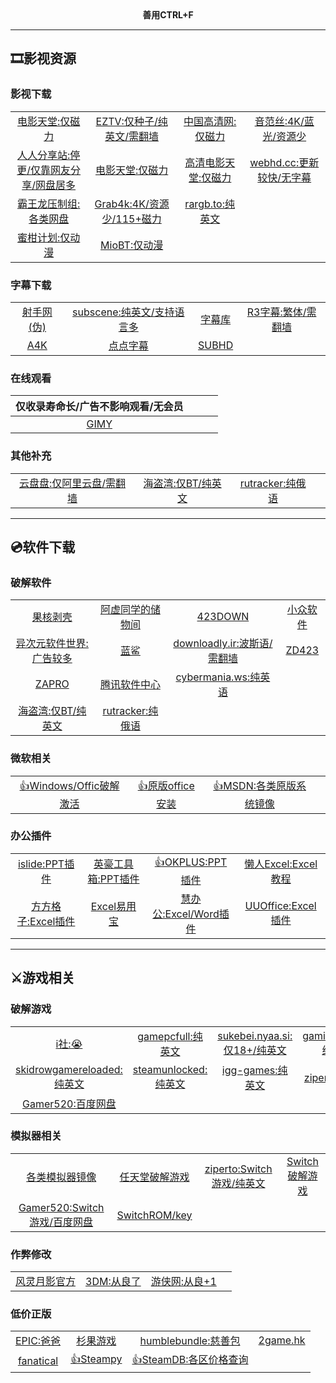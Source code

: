<div align=center><b>善用CTRL+F</b></div>

---
## 🎞️影视资源

### 影视下载

|||||
|:---:|:---:|:---:|:---:|
|[电影天堂:仅磁力](https://www.dy2018.com/)|[EZTV:仅种子/纯英文/需翻墙](https://eztv.re/)|[中国高清网:仅磁力](https://gaoqing.la/)|[音范丝:4K/蓝光/资源少](https://www.yinfans.me/)|
|[人人分享站:停更/仅靠网友分享/网盘居多](https://yyets.dmesg.app/)|[电影天堂:仅磁力](https://dydytt.net/)|[高清电影天堂:仅磁力](https://www.gaoqing888.com/)|[webhd.cc:更新较快/无字幕](https://webhd.cc/)|
|[霸王龙压制组:各类网盘](https://t-rex.tzfile.com/)|[Grab4k:4K/资源少/115+磁力](https://www.grab4k.com/)|[rargb.to:纯英文](https://rargb.to/)||
|[蜜柑计划:仅动漫](https://mikanani.me/)|[MioBT:仅动漫](https://www.miobt.com/)|||

### 字幕下载
|||||
|:---:|:---:|:---:|:---:|
|[射手网(伪)](https://assrt.net/)|[subscene:纯英文/支持语言多](https://subscene.com/)|[字幕库](https://zmk.pw/)|[R3字幕:繁体/需翻墙](https://r3sub.com/)|
|[A4K](https://a4k.net/)|[点点字幕](http://www.ddzimu.com/)|[SUBHD](https://subhd.tv/)||

### 在线观看
|仅收录寿命长/广告不影响观看/无会员||||
|:---:|:---:|:---:|:---:|
|[GIMY](https://gimys.tv/)||

### 其他补充
|||||
|:---:|:---:|:---:|:---:|
|[云盘盘:仅阿里云盘/需翻墙](https://www.yppan.com/)|[海盗湾:仅BT/纯英文](https://thepiratebay.org/)|[rutracker:纯俄语](https://rutracker.org/)|

---
## 💿软件下载
### 破解软件
|||||
|:---:|:---:|:---:|:---:|
|[果核剥壳](https://www.ghxi.com/)|[阿虚同学的储物间](https://axutongxue.com/)|[423DOWN](https://www.423down.com/)|[小众软件](https://www.appinn.com/)|
|[异次元软件世界:广告较多](https://www.iplaysoft.com/)|[蓝鲨](https://www.lan-sha.com/)|[downloadly.ir:波斯语/需翻墙](https://downloadly.ir/)|[ZD423](https://www.zdfans.com/)|
|[ZAPRO](https://tmioe.com/)|[腾讯软件中心](https://pc.qq.com/)|[cybermania.ws:纯英语](https://www.cybermania.ws/)||
|[海盗湾:仅BT/纯英文](https://thepiratebay.org/)|[rutracker:纯俄语](https://rutracker.org/)|

### 微软相关
|||||
|:---:|:---:|:---:|:---:|
|[👍Windows/Offic破解激活](https://github.com/zbezj/HEU_KMS_Activator/releases)|[👍原版office安装](https://otp.landian.vip/zh-cn/download.html)|[👍MSDN:各类原版系统镜像](https://next.itellyou.cn/)||

### 办公插件
|||||
|:---:|:---:|:---:|:---:|
|[islide:PPT插件](https://www.islide.cc/)|[英豪工具箱:PPT插件](https://addins.cn/yhtools/)|[👍OKPLUS:PPT插件](http://oktools.xyz/)|[懒人Excel:Excel教程](https://www.lanrenexcel.com/)|
|[方方格子:Excel插件](http://www.ffcell.com/)|[Excel易用宝](https://yyb.excelhome.net/)|[慧办公:Excel/Word插件](https://www.hbg666.com/)|[UUOffice:Excel插件](http://www.uuoffice.net/#/)|

---
## ⚔️游戏相关
### 破解游戏
|||||
|:---:|:---:|:---:|:---:|
|[i社:😭](https://www.illusion.jp/)|[gamepcfull:纯英文](https://gamepcfull.com/)|[sukebei.nyaa.si:仅18+/纯英文](https://sukebei.nyaa.si/)|[gamingbeasts:纯英文](https://gamingbeasts.com/)|
|[skidrowgamereloaded:纯英文](https://skidrowgamereloaded.co/)|[steamunlocked:纯英文](https://steamunlocked.net/)|[igg-games:纯英文](https://igg-games.com/)|[ziperto:纯英文](https://www.ziperto.com/)|
|[Gamer520:百度网盘](https://www.gamer520.com/)|

### 模拟器相关
|||||
|:---:|:---:|:---:|:---:|
|[各类模拟器镜像](https://darthsternie.net/)|[任天堂破解游戏](https://softcobra.com/)|[ziperto:Switch游戏/纯英文](https://www.ziperto.com/)|[Switch破解游戏](https://nxbrew.com/)|
|[Gamer520:Switch游戏/百度网盘](https://www.gamer520.com/)|[SwitchROM/key](https://prodkeys.net/)

### 作弊修改
|||||
|:---:|:---:|:---:|:---:|
|[风灵月影官方](https://flingtrainer.com/)|[3DM:从良了](https://www.3dmgame.com/)|[游侠网:从良+1](https://www.ali213.net/)|

### 低价正版
|||||
|:---:|:---:|:---:|:---:|
|[EPIC:爸爸](https://store.epicgames.com/zh-CN/)|[杉果游戏](https://www.sonkwo.cn/)|[humblebundle:慈善包](https://www.humblebundle.com/)|[2game.hk](https://2game.hk/)|
|[fanatical](https://www.fanatical.com/)|[👍Steampy](https://steampy.com/)|[👍SteamDB:各区价格查询](https://steamdb.info/)|